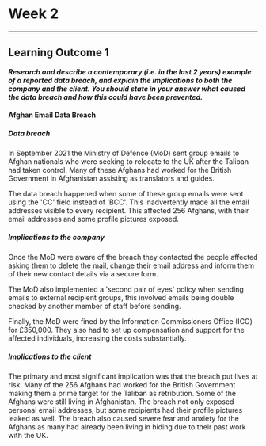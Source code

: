 # Week 2
___
## Learning Outcome 1

**_Research and describe a contemporary (i.e. in the last 2 years) example of a reported data breach, and explain the implications to both the company and the client. You should state in your answer what caused the data breach and how this could have been prevented._**

#### Afghan Email Data Breach


##### Data breach

In September 2021 the Ministry of Defence (MoD) sent group emails to Afghan nationals who were seeking to relocate to the UK after the Taliban had taken control. Many of these Afghans had worked for the British Government in Afghanistan assisting as translators and guides. 

The data breach happened when some of these group emails were sent using the 'CC' field instead of 'BCC'. This inadvertently made all the email addresses visible to every recipient. This affected 256 Afghans, with their email addresses and some profile pictures exposed.


##### Implications to the company

Once the MoD were aware of the breach they contacted the people affected asking them to delete the mail, change their email address and inform them of their new contact details via a secure form.

The MoD also implemented a 'second pair of eyes' policy when sending emails to external recipient groups, this involved emails being double checked by another member of staff before sending.

Finally, the MoD were fined by the Information Commissioners Office (ICO) for £350,000. They also had to set up compensation and support for the affected individuals, increasing the costs substantially.

##### Implications to the client

The primary and most significant implication was that the breach put lives at risk. Many of the 256 Afghans had worked for the British Government making them a prime target for the Taliban as retribution. Some of the Afghans were still living in Afghanistan.
The breach not only exposed personal email addresses, but some recipients had their profile pictures leaked as well.
The breach also caused severe fear and anxiety for the Afghans as many had already been living in hiding due to their past work with the UK.


